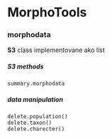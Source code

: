 # MorphoTools


### morphodata
**S3** class  implementovane ako list

##### S3 methods

```
summary.morphodata
```

##### data manipulation

```
delete.population()
delete.taxon()
delete.charecter()
```


